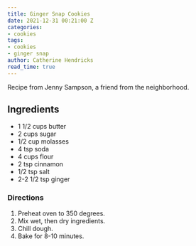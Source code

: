 ```yaml
---
title: Ginger Snap Cookies
date: 2021-12-31 00:21:00 Z
categories:
- cookies
tags:
- cookies
- ginger snap
author: Catherine Hendricks
read_time: true
---
```


Recipe from Jenny Sampson, a friend from the neighborhood. 

## Ingredients
* 1 1/2 cups butter
* 2 cups sugar
* 1/2 cup molasses
* 4 tsp soda
* 4 cups flour
* 2 tsp cinnamon
* 1/2 tsp salt
* 2-2 1/2 tsp ginger

### Directions
1. Preheat oven to 350 degrees. 
2. Mix wet, then dry ingredients.
3. Chill dough.
4. Bake for 8-10 minutes. 
